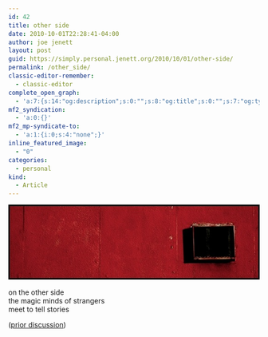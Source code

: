 ```yaml
---
id: 42
title: other side
date: 2010-10-01T22:28:41-04:00
author: joe jenett
layout: post
guid: https://simply.personal.jenett.org/2010/10/01/other-side/
permalink: /other_side/
classic-editor-remember:
  - classic-editor
complete_open_graph:
  - 'a:7:{s:14:"og:description";s:0:"";s:8:"og:title";s:0:"";s:7:"og:type";s:0:"";s:12:"twitter:card";s:7:"summary";s:15:"twitter:creator";s:0:"";s:19:"twitter:description";s:0:"";s:8:"og:image";s:0:"";}'
mf2_syndication:
  - 'a:0:{}'
mf2_mp-syndicate-to:
  - 'a:1:{i:0;s:4:"none";}'
inline_featured_image:
  - "0"
categories:
  - personal
kind:
  - Article
---
```

<img loading="lazy" src="../images/other_side.jpg" width="550" height="150" alt="other side" />

on the other side  
the magic minds of strangers  
meet to tell stories

([prior discussion](https://disqus.com/home/discussion/jenettsimplypersonal/jenettsimplypersonal_other_side/))